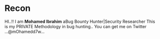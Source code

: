 # Recon
HI..!!
I am **Mohamed Ibrahim** aBug Bounty Hunter|Security Researcher 
This is my PRIVATE Methodology in bug hunting..
You can get me on Twitter ...@mOhamedd7w... 
